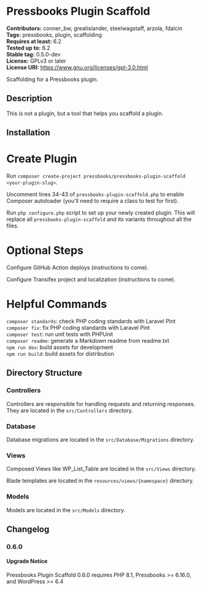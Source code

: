 # Pressbooks Plugin Scaffold

**Contributors:** conner_bw, greatislander, steelwagstaff, arzola, fdalcin \
**Tags:** pressbooks, plugin, scaffolding \
**Requires at least:** 6.2 \
**Tested up to:** 6.2 \
**Stable tag:** 0.5.0-dev \
**License:** GPLv3 or later \
**License URI:** https://www.gnu.org/licenses/gpl-3.0.html

Scaffolding for a Pressbooks plugin.

## Description

This is not a plugin, but a tool that helps you scaffold a plugin.

## Installation

# Create Plugin

Run `composer create-project pressbooks/pressbooks-plugin-scaffold <your-plugin-slug>`.

Uncomment lines 34-43 of `pressbooks-plugin-scaffold.php` to enable Composer autoloader (you'll need to require a class to test for first).

Run `php configure.php` script to set up your newly created plugin. This will replace all `pressbooks-plugin-scaffold` and its variants throughout all the files.

# Optional Steps

Configure GitHub Action deploys (instructions to come).

Configure Transifex project and localization (instructions to come).

# Helpful Commands

`composer standards`: check PHP coding standards with Laravel Pint \
`composer fix`: fix PHP coding standards with Laravel Pint \
`composer test`: run unit tests with PHPUnit \
`composer readme`: generate a Markdown readme from readme.txt \
`npm run dev`:  build assets for development \
`npm run build`: build assets for distribution

## Directory Structure

### Controllers

Controllers are responsible for handling requests and returning responses. They are located in the `src/Controllers` directory.

### Database

Database migrations are located in the `src/Database/Migrations` directory.

### Views

Composed Views like WP_List_Table are located in the `src/Views` directory.

Blade templates are located in the `resources/views/{namespace}` directory.

### Models

Models are located in the `src/Models` directory.

## Changelog

### 0.6.0
#### Upgrade Notice
Pressbooks Plugin Scaffold 0.6.0 requires PHP 8.1, Pressbooks >= 6.16.0, and WordPress >= 6.4
